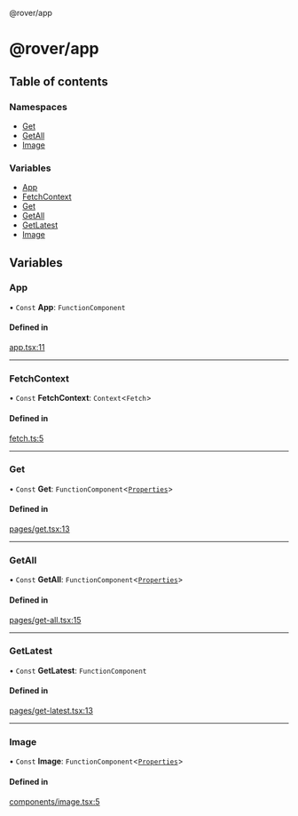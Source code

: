 @rover/app

# @rover/app

## Table of contents

### Namespaces

- [Get](modules/Get.md)
- [GetAll](modules/GetAll.md)
- [Image](modules/Image.md)

### Variables

- [App](README.md#app)
- [FetchContext](README.md#fetchcontext)
- [Get](README.md#get)
- [GetAll](README.md#getall)
- [GetLatest](README.md#getlatest)
- [Image](README.md#image)

## Variables

### App

• `Const` **App**: `FunctionComponent`

#### Defined in

[app.tsx:11](https://github.com/kasperisager/rover/blob/c3f6b21/app/app.tsx#L11)

---

### FetchContext

• `Const` **FetchContext**: `Context`<`Fetch`\>

#### Defined in

[fetch.ts:5](https://github.com/kasperisager/rover/blob/c3f6b21/app/fetch.ts#L5)

---

### Get

• `Const` **Get**: `FunctionComponent`<[`Properties`](interfaces/Get.Properties.md)\>

#### Defined in

[pages/get.tsx:13](https://github.com/kasperisager/rover/blob/c3f6b21/app/pages/get.tsx#L13)

---

### GetAll

• `Const` **GetAll**: `FunctionComponent`<[`Properties`](interfaces/GetAll.Properties.md)\>

#### Defined in

[pages/get-all.tsx:15](https://github.com/kasperisager/rover/blob/c3f6b21/app/pages/get-all.tsx#L15)

---

### GetLatest

• `Const` **GetLatest**: `FunctionComponent`

#### Defined in

[pages/get-latest.tsx:13](https://github.com/kasperisager/rover/blob/c3f6b21/app/pages/get-latest.tsx#L13)

---

### Image

• `Const` **Image**: `FunctionComponent`<[`Properties`](interfaces/Image.Properties.md)\>

#### Defined in

[components/image.tsx:5](https://github.com/kasperisager/rover/blob/c3f6b21/app/components/image.tsx#L5)
